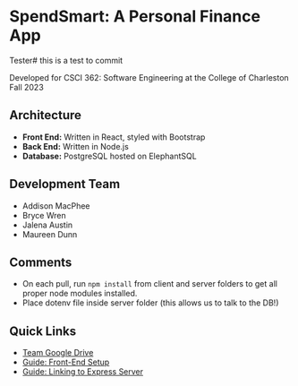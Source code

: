 # SpendSmart: A Personal Finance App
Tester# this is a test to commit

Developed for CSCI 362: Software Engineering at the College of Charleston \
Fall 2023

## Architecture
- __Front End:__ Written in React, styled with Bootstrap
- __Back End:__ Written in Node.js
- __Database:__ PostgreSQL hosted on ElephantSQL

## Development Team
- Addison MacPhee
- Bryce Wren
- Jalena Austin
- Maureen Dunn

## Comments
- On each pull, run `npm install` from client and server folders to get all proper node modules installed.
- Place dotenv file inside server folder (this allows us to talk to the DB!)

## Quick Links
- [Team Google Drive](https://drive.google.com/drive/u/1/folders/0AAFjRPp2RlSrUk9PVA)
- [Guide: Front-End Setup](https://www.freecodecamp.org/news/react-budget-tracker-app/)
- [Guide: Linking to Express Server](https://www.section.io/engineering-education/how-to-setup-nodejs-express-for-react/)
